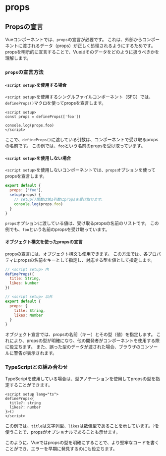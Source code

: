 # props
## Propsの宣言
Vueコンポーネントでは、`props`の宣言が必要です。
これは、外部からコンポーネントに渡されるデータ（props）が正しく処理されるようにするためです。
propsを明示的に宣言することで、Vueはそのデータをどのように扱うべきかを理解します。
### `props`の宣言方法
#### `<script setup>`を使用する場合
`<script setup>`を使用するシングルファイルコンポーネント（SFC）では、`defineProps()`マクロを使ってpropsを宣言します。
```vue
<script setup>
const props = defineProps(['foo'])

console.log(props.foo)
</script>
```
ここで、`defineProps()`に渡している引数は、コンポーネントで受け取るpropsの名前です。
この例では、`foo`という名前のpropsを受け取っています。
#### `<script setup>`を使用しない場合
`<script setup>`を使用しないコンポーネントでは、`props`オプションを使ってpropsを宣言します。
```js
export default {
  props: ['foo'],
  setup(props) {
    // setup()関数は第1引数にpropsを受け取ります。
    console.log(props.foo)
  }
}
```
`props`オプションに渡している値は、受け取るpropsの名前のリストです。
この例でも、`foo`という名前のpropsを受け取っています。
#### オブジェクト構文を使ったpropsの宣言
propsの宣言には、オブジェクト構文も使用できます。
この方法では、各プロパティにpropsの名前をキーとして指定し、対応する型を値として指定します。
```js
// <script setup> 内
defineProps({
  title: String,
  likes: Number
})
```

```js
// <script setup> 以外
export default {
  props: {
    title: String,
    likes: Number
  }
}
```

オブジェクト宣言では、propsの名前（キー）とその型（値）を指定します。
これにより、propsの型が明確になり、他の開発者がコンポーネントを使用する際に役立ちます。
また、誤った型のデータが渡された場合、ブラウザのコンソールに警告が表示されます。
### TypeScriptとの組み合わせ
TypeScriptを使用している場合は、型アノテーションを使用してpropsの型を指定することができます。
```vue
<script setup lang="ts">
defineProps<{
  title?: string
  likes?: number
}>()
</script>
```

この例では、`title`は文字列型、`likes`は数値型であることを示しています。`?`を使うことで、propsがオプショナルであることも示せます。

このように、Vueではpropsの型を明確にすることで、より堅牢なコードを書くことができ、エラーを早期に発見するのにも役立ちます。